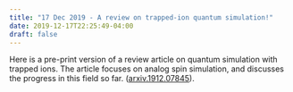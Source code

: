 ```yaml
---
title: "17 Dec 2019 - A review on trapped-ion quantum simulation!"
date: 2019-12-17T22:25:49-04:00
draft: false
---
```


Here is a pre-print version of a review article on quantum simulation with trapped ions. The article focuses on analog spin simulation, and discusses the progress in this field so far. (<a href="https://arxiv.org/abs/1912.07845" target="_blank">arxiv.1912.07845</a>).


